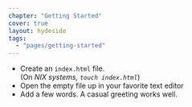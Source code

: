 ```yaml
---
chapter: "Getting Started"
cover: true
layout: hydeside
tags:
  - "pages/getting-started"
---
```


* Create an `index.html` file.  
(On *NIX systems, `touch index.html`*)
* Open the empty file up in your favorite text editor
* Add a few words. A casual greeting works well.
